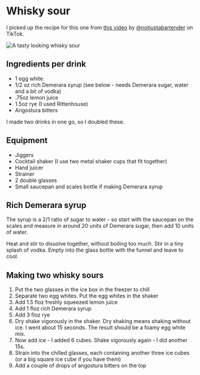 # Whisky sour

I picked up the recipe for this one from [this video](https://www.tiktok.com/t/ZTRaxyxQP/) by [@notjustabartender](https://www.tiktok.com/@notjustabartender) on TikTok.

![A tasty looking whisky sour](https://static.simonwillison.net/static/2022/whisky-sour.jpg)

## Ingredients per drink

- 1 egg white
- 1/2 oz rich Demerara syrup (see below - needs Demerara sugar, water and a bit of vodka)
- .75oz lemon juice
- 1.5oz rye (I used Rittenhouse)
- Angostura bitters

I made two drinks in one go, so I doubled these.

## Equipment

- Jiggers
- Cocktail shaker (I use two metal shaker cups that fit together)
- Hand juicer
- Strainer
- 2 double glasses
- Small saucepan and scales bottle if making Demerara syrup

## Rich Demerara syrup

The syrup is a 2/1 ratio of sugar to water - so start with the saucepan on the scales and measure in around 20 units of Demerara sugar, then add 10 units of water.

Heat and stir to dissolve together, without boiling too much. Stir in a tiny splash of vodka. Empty into the glass bottle with the funnel and leave to cool.

## Making two whisky sours

1. Put the two glasses in the ice box in the freezer to chill
2. Separate two egg whites. Put the egg whites in the shaker
3. Add 1.5 floz freshly squeezed lemon juice
4. Add 1 floz rich Demerara syrup
5. Add 3 floz rye
6. Dry shake vigorously in the shaker. Dry shaking means shaking without ice. I went about 15 seconds. The result should be a foamy egg white mix.
7. Now add ice - I added 6 cubes. Shake vigorously again - I did another 15s.
8. Strain into the chilled glasses, each containing another three ice cubes (or a big square ice cube if you have them)
9. Add a couple of drops of angostura bitters on the top
